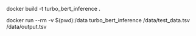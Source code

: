 docker build -t turbo_bert_inference . 

docker run --rm -v $(pwd):/data turbo_bert_inference /data/test_data.tsv /data/output.tsv